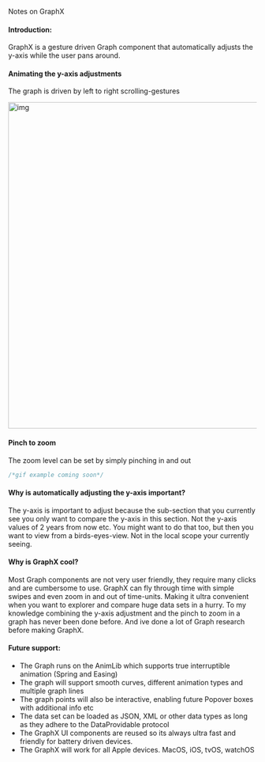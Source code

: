 Notes on GraphX <!--more--> 

#### Introduction:
GraphX is a gesture driven Graph component that automatically adjusts the y-axis while the user pans around.

#### Animating the y-axis adjustments
The graph is driven by left to right scrolling-gestures 

<img width="660" alt="img" src="https://raw.githubusercontent.com/stylekit/img/master/GraphX_take_1.gif">


#### Pinch to zoom
The zoom level can be set by simply pinching in and out

```swift
/*gif example coming soon*/
```
#### Why is automatically adjusting the y-axis important?
The y-axis is important to adjust because the sub-section that you currently see you only want to compare the y-axis in this section. Not the y-axis values of 2 years from now etc. You might want to do that too, but then you want to view from a birds-eyes-view. Not in the local scope your currently seeing. 

#### Why is GraphX cool?
Most Graph components are not very user friendly, they require many clicks and are cumbersome to use. GraphX can fly through time with simple swipes and even zoom in and out of time-units. Making it ultra convenient when you want to explorer and compare huge data sets in a hurry. To my knowledge combining the y-axis adjustment and the pinch to zoom in a graph has never been done before. And ive done a lot of Graph research before making GraphX.

#### Future support:

- The Graph runs on the AnimLib which supports true interruptible animation (Spring and Easing)
- The graph will support smooth curves, different animation types and multiple graph lines
- The graph points will also be interactive, enabling future Popover boxes with additional info etc
- The data set can be loaded as JSON, XML or other data types as long as they adhere to the DataProvidable protocol
- The GraphX UI components are reused so its always ultra fast and friendly for battery driven devices. 
- The GraphX will work for all Apple devices. MacOS, iOS, tvOS, watchOS
